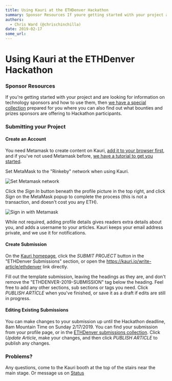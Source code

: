 ```yaml
---
title: Using Kauri at the ETHDenver Hackathon
summary: Sponsor Resources If youre getting started with your project and are looking for information on technology sponsors and how to use them, then we have a special collection prepared for you where you can also find out what bounties and prizes sponsors are offering to Hackathon participants. Submitting your Project Create an Account You need Metamask to create content on Kauri, add it to your browser first, and if youve not used Metamask before, we have a tutorial to get you started. Set MetaMask t
authors:
  - Chris Ward (@chrischinchilla)
date: 2019-02-17
some_url: 
---
```


# Using Kauri at the ETHDenver Hackathon


### Sponsor Resources

If you're getting started with your project and are looking for information on technology sponsors and how to use them, then [we have a special collection](https://kauri.io/collection/5c4b1b5b92371c00018db874/ethdenver) prepared for you where you can also find out what bounties and prizes sponsors are offering to Hackathon participants.

### Submitting your Project

#### Create an Account

You need Metamask to create content on Kauri, [add it to your browser first](https://metamask.io), and if you've not used Metamask before, [we have a tutorial to get you started](https://kauri.io/article/2a587f3962044515937a8105cfa1568c/v3/metamask-interact-with-ethereum-in-your-browser).

Set MetaMask to the "Rinkeby" network when using Kauri.

![Set Metamask network](https://i.imgur.com/d6HWSkr.gif)

Click the _Sign In_ button beneath the profile picture in the top right, and click _Sign_ on the MetaMask popup to complete the process (this is not a transaction, and doesn't cost you any ETH).

![Sign in with Metamask](https://i.imgur.com/6ssswZH.gif)

While not required, adding profile details gives readers extra details about you, and adds a username to your articles. Kauri keeps your email address private, and we use it for notifications.

#### Create Submission

On the [Kauri homepage](https://kauri.io), click the _SUBMIT PROJECT_ button in the "ETHDenver Submissions" section, or open the <https://kauri.io/write-article/ethdenver> link directly.

Fill out the template submission, leaving the headings as they are, and don't remove the "ETHDENVER-2019-SUBMISSION" tag below the heading. Feel free to add any other sections, sub sections or tags you need. Click _PUBLISH ARTICLE_ when you've finished, or save it as a draft if edits are still in progress.

#### Editing Existing Submissions

You can make changes to your submission up until the Hackathon deadline, 8am Mountain Time on Sunday 2/17/2019. You can find your submission from your profile page, or in the [ETHDenver submissions collection](https://kauri.io/collection/5c5d8d27cc2d870001b6f741/ethdenver-2019-submissions). Click _Update Article_, make your changes, and then click _PUBLISH ARTICLE_ to publish any changes.

### Problems?
Any questions, come to the Kauri booth at the top of the stairs near the main stage. Or message us on [Status](https://get.status.im/chat/public/kauri)